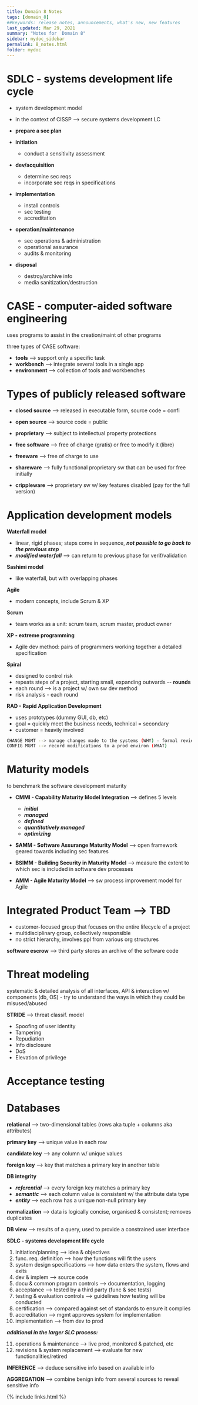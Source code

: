 ```yaml
---
title: Domain 8 Notes
tags: [domain_8]
##keywords: release notes, announcements, what's new, new features
last_updated: Mar 29, 2021
summary: "Notes for  Domain 8"
sidebar: mydoc_sidebar
permalink: 8_notes.html
folder: mydoc
---
```


# SDLC - systems development life cycle
- system development model
- in the context of CISSP --> secure systems development LC

- **prepare a sec plan**
- **initiation**
  - conduct a sensitivity assessment
- **dev/acquisition**
  - determine sec reqs
  - incorporate sec reqs in specifications
- **implementation**
  - install controls
  - sec testing
  - accreditation
- **operation/maintenance**
  - sec operations & administration
  - operational assurance
  - audits & monitoring
- **disposal**
  - destroy/archive info
  - media sanitization/destruction

# CASE - computer-aided software engineering
uses programs to assist  in the creation/maint of other programs

three types of CASE software:
- **tools** --> support only a specific task
- **workbench** --> integrate several tools in a single app
- **environment** --> collection of tools and workbenches

# Types of publicly released software

- **closed source** --> released in executable form, source code = confi
- **open source** --> source code = public
- **proprietary** --> subject to intellectual property protections

- **free software** --> free of charge (gratis) or free to modify it (libre)
- **freeware** --> free of charge to use
- **shareware** --> fully functional proprietary sw that can be used for free initially
- **crippleware** --> proprietary sw w/ key features disabled (pay for the full version)

# Application development models

**Waterfall model**
- linear, rigid phases; steps come in sequence, _**not possible to go back to the previous step**_
- _**modified waterfall**_ --> can return to previous phase for verif/validation

**Sashimi model**
- like waterfall, but with overlapping phases

**Agile**
- modern concepts, include Scrum & XP

**Scrum**
- team works as a unit: scrum team, scrum master, product owner

**XP - extreme programming**
- Agile dev method: pairs of programmers working together a detailed specification

**Spiral**
- designed to control risk
- repeats steps of a project, starting small, expanding outwards -- **rounds**
- each round --> is a project w/ own sw dev method
- risk analysis - each round

**RAD - Rapid Application Development**
- uses prototypes (dummy GUI, db, etc)
- goal = quickly meet the business needs, technical = secondary
- customer = heavily involved

```sh
CHANGE MGMT --> manage changes made to the systems (WHY) - formal review/approval from all stakeholders before implem
CONFIG MGMT --> record modifications to a prod environ (WHAT)
```

# Maturity models
to benchmark the software development maturity
- **CMMI - Capability Maturity Model Integration** --> defines 5 levels
  - _**initial**_ 
  - _**managed**_
  - _**defined**_
  - _**quantitatively managed**_
  - _**optimizing**_

- **SAMM - Software Assurange Maturity Model** --> open framework geared towards including sec features

- **BSIMM - Building Security in Maturity Model** --> measure the extent to which sec is included in software dev processes

- **AMM - Agile Maturity Model** --> sw process improvement model for Agile

# Integrated Product Team --> TBD
- customer-focused group that focuses on the entire lifecycle of a project
- multidisciplinary group, collectively responsible
- no strict hierarchy, involves ppl from various org structures

**software escrow** --> third party stores an archive of the software code

# Threat modeling
systematic & detailed analysis of all interfaces, API & interaction w/ components (db, OS) - try to understand the ways in which they could be misused/abused

**STRIDE** --> threat classif. model
- Spoofing of user identity
- Tampering
- Repudiation
- Info disclosure
- DoS
- Elevation of privilege

# Acceptance testing


# Databases

**relational** --> two-dimensional tables (rows aka tuple + columns aka attributes)

**primary key** --> unique value in each row

**candidate key** --> any column w/ unique values

**foreign key** --> key that matches a primary key in another table

**DB integrity**
- _**referential**_ --> every foreign key matches a primary key
- _**semantic**_ --> each column value is consistent w/ the attribute data type
- _**entity**_ --> each row has a unique non-null primary key

**normalization** --> data is logically concise, organised & consistent; removes duplicates

**DB view** --> results of a query, used to provide a constrained user interface

**SDLC - systems development life cycle**

1. initiation/planning --> idea & objectives
2. func. req. definition --> how the functions will fit the users
3. system design specifications --> how data enters the system, flows and exits
4. dev & implem --> source code
5. docu & common program controls --> documentation, logging
6. acceptance --> tested by a third party (func & sec tests)
7. testing & evaluation controls --> guidelines how testing will be conducted
8. certification --> compared against set of standards to ensure it complies
9. accreditation --> mgmt approves system for implementation
10. implementation --> from dev to prod

_**additional in the larger SLC process:**_

11. operations & maintenance --> live prod, monitored & patched, etc
12. revisions & system replacement --> evaluate for new functionalities/retired

**INFERENCE** --> deduce sensitive info based on available info

**AGGREGATION** --> combine benign info from several sources to reveal sensitive info

{% include links.html %}
